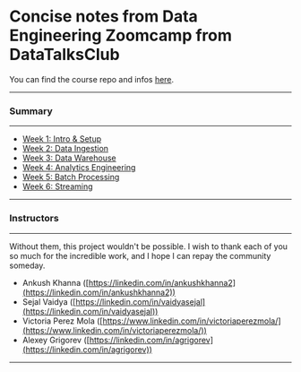 # Concise notes from Data Engineering Zoomcamp from DataTalksClub



You can find the course repo and infos [here](https://github.com/DataTalksClub/data-engineering-zoomcamp).

--------------------------
### Summary
-----------------------------------

- [Week 1: Intro & Setup](https://github.com/saulzera/data-engineering-zoomcamp/tree/master/week-1)
- [Week 2: Data Ingestion](https://github.com/saulzera/data-engineering-zoomcamp/tree/master/week-2)
- [Week 3: Data Warehouse](https://github.com/saulzera/data-engineering-zoomcamp/tree/master/week-3)
- [Week 4: Analytics Engineering](https://github.com/saulzera/data-engineering-zoomcamp/tree/master/week-4)
- [Week 5: Batch Processing](https://github.com/saulzera/data-engineering-zoomcamp/tree/master/week-5)
- [Week 6: Streaming](https://github.com/saulzera/data-engineering-zoomcamp/tree/master/week-6)

---------------------
### Instructors
--------------------------
Without them, this project wouldn't be possible. I wish to thank each of you so much for the incredible work, and I hope I can repay the community someday.

-   Ankush Khanna ([https://linkedin.com/in/ankushkhanna2](https://linkedin.com/in/ankushkhanna2))
-   Sejal Vaidya ([https://linkedin.com/in/vaidyasejal](https://linkedin.com/in/vaidyasejal))
-   Victoria Perez Mola ([https://www.linkedin.com/in/victoriaperezmola/](https://www.linkedin.com/in/victoriaperezmola/))
-   Alexey Grigorev ([https://linkedin.com/in/agrigorev](https://linkedin.com/in/agrigorev))

-------------------






